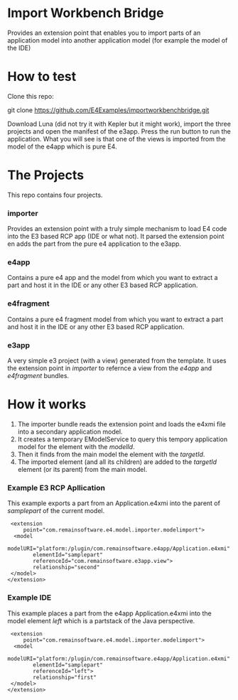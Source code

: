 Import Workbench Bridge
=======================

Provides an extension point that enables you to import parts of an application model into another application model (for example the model of the IDE)


How to test
===========
Clone this repo:

git clone https://github.com/E4Examples/importworkbenchbridge.git


Download Luna (did not try it with Kepler but it might work), import the three projects and open the manifest of the e3app. Press the run button to run the application. What you will see is that one of the views is imported from the model of the e4app which is pure E4.


The Projects
============
This repo contains four projects. 

### importer
Provides an extension point with a truly simple mechanism to load E4 code into the E3 based RCP app (IDE or what not). It parsed the extension point en adds the part from the pure e4 application to the e3app.

### e4app
Contains a pure e4 app and the model from which you want to extract a part and host it in the IDE or any other E3 based RCP application.

### e4fragment
Contains a pure e4 fragment model from which you want to extract a part and host it in the IDE or any other E3 based RCP application.

### e3app
A very simple e3 project (with a view) generated from the template. It uses the extension point in _importer_ to refernce a view from the _e4app_ and _e4fragment_ bundles.



How it works
============
1. The importer bundle reads the extension point and loads the e4xmi file into a secondary application model. 
2. It creates a temporary EModelService to query this tempory application model for the element with the _modelId_. 
3. Then it finds from the main model the element with the _targetId_.
4. The imported element (and all its children) are added to the _targetId_ element (or its parent) from the main model.

### Example E3 RCP Apllication
This example exports a part from an Application.e4xmi into the parent of _samplepart_ of the current model.

     <extension
         point="com.remainsoftware.e4.model.importer.modelimport">
      <model
            modelURI="platform:/plugin/com.remainsoftware.e4app/Application.e4xmi"
            elementId="samplepart"
            referenceId="com.remainsoftware.e3app.view">
            relationship="second"
     </model>
    </extension>

### Example IDE
This example places a part from the e4app Application.e4xmi into the model element _left_ which is a partstack of the Java perspective.

     <extension
         point="com.remainsoftware.e4.model.importer.modelimport">
      <model
            modelURI="platform:/plugin/com.remainsoftware.e4app/Application.e4xmi"
            elementId="samplepart"
            referenceId="left">
            relationship="first"
     </model>
    </extension>
